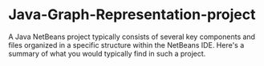 # Java-Graph-Representation-project
A Java NetBeans project typically consists of several key components and files organized in a specific structure within the NetBeans IDE. Here's a summary of what you would typically find in such a project.

